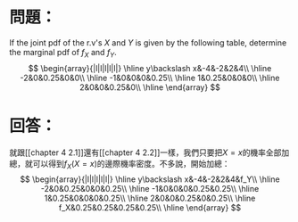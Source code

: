 # 問題：
If the joint pdf of the r.v's $X$ and $Y$ is given by the following table, determine the marginal pdf of $f_X$ and $f_Y$.
$$
\begin{array}{|l|l|l|l|l|}
\hline
y\backslash x&-4&-2&2&4\\
\hline
-2&0&0.25&0&0\\
\hline
-1&0&0&0&0.25\\
\hline
1&0.25&0&0&0\\
\hline
2&0&0&0.25&0\\
\hline
\end{array}
$$
# 回答：
就跟[[chapter 4 2.1]]還有[[chapter 4 2.2]]一樣，我們只要把$X=x$的機率全部加總，就可以得到$f_X(X=x)$的邊際機率密度。不多說，開始加總：
$$
\begin{array}{|l|l|l|l|l|}
\hline
y\backslash x&-4&-2&2&4&f_Y\\
\hline
-2&0&0.25&0&0&0.25\\
\hline
-1&0&0&0&0.25&0.25\\
\hline
1&0.25&0&0&0&0.25\\
\hline
2&0&0&0.25&0&0.25\\
\hline
f_X&0.25&0.25&0.25&0.25\\
\hline
\end{array}
$$
